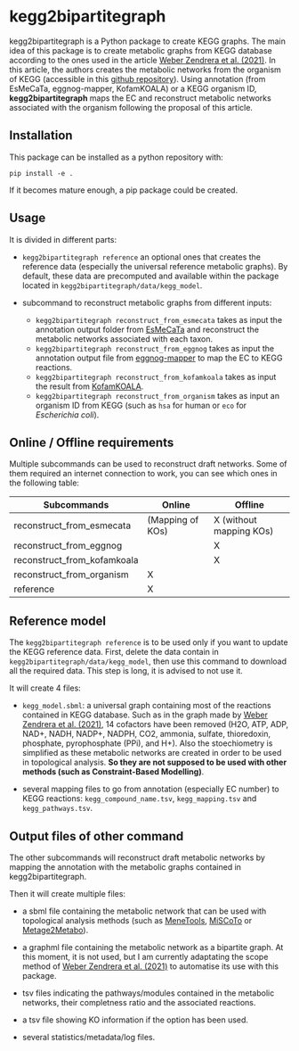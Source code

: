 # kegg2bipartitegraph

kegg2bipartitegraph is a Python package to create KEGG graphs. The main idea of this package is to create metabolic graphs from KEGG database according to the ones used in the article [Weber Zendrera et al. (2021)](https://www.nature.com/articles/s41598-021-91486-8). In this article, the authors creates the metabolic networks from the organism of KEGG (accessible in this [github repository](https://github.com/AWebZen/FunctionalPrediction5000species)). Using annotation (from EsMeCaTa, eggnog-mapper, KofamKOALA) or a KEGG organism ID, **kegg2bipartitegraph** maps the EC and reconstruct metabolic networks associated with the organism following the proposal of this article.

## Installation

This package can be installed as a python repository with:

```pip install -e . ```

If it becomes mature enough, a pip package could be created.

## Usage

It is divided in different parts:

- `kegg2bipartitegraph reference` an optional ones that creates the reference data (especially the universal reference metabolic graphs). By default, these data are precomputed and available within the package located in `kegg2bipartitegraph/data/kegg_model`.

- subcommand to reconstruct metabolic graphs from different inputs:
    - `kegg2bipartitegraph reconstruct_from_esmecata` takes as input the annotation output folder from [EsMeCaTa](https://github.com/AuReMe/esmecata) and reconstruct the metabolic networks associated with each taxon.
    - `kegg2bipartitegraph reconstruct_from_eggnog` takes as input the annotation output file from [eggnog-mapper](https://github.com/eggnogdb/eggnog-mapper) to map the EC to KEGG reactions.
    - `kegg2bipartitegraph reconstruct_from_kofamkoala` takes as input the result from [KofamKOALA](https://www.genome.jp/tools/kofamkoala/).
    - `kegg2bipartitegraph reconstruct_from_organism` takes as input an organism ID from KEGG (such as `hsa` for human or `eco` for *Escherichia coli*).

## Online / Offline requirements

Multiple subcommands can be used to reconstruct draft networks. Some of them required an internet connection to work, you can see which ones in the following table:

| Subcommands  | Online  | Offline  |
|---|---|---|
| reconstruct_from_esmecata  | (Mapping of KOs)  | X (without mapping KOs)  |
|  reconstruct_from_eggnog |   |  X |
|  reconstruct_from_kofamkoala |   | X  |
|  reconstruct_from_organism | X  |   |
|  reference | X  |   |

## Reference model

The `kegg2bipartitegraph reference` is to be used only if you want to update the KEGG reference data. First, delete the data contain in `kegg2bipartitegraph/data/kegg_model`, then use this command to download all the required data. This step is long, it is advised to not use it.

It will create 4 files:

- `kegg_model.sbml`: a universal graph containing most of the reactions contained in KEGG database. Such as in the graph made by [Weber Zendrera et al. (2021)](https://www.nature.com/articles/s41598-021-91486-8), 14 cofactors have been removed (H2O, ATP, ADP, NAD+, NADH, NADP+, NADPH, CO2, ammonia, sulfate, thioredoxin, phosphate, pyrophosphate (PPi), and H+). Also the stoechiometry is simplified as these metabolic networks are created in order to be used in topological analysis. **So they are not supposed to be used with other methods (such as Constraint-Based Modelling)**.

- several mapping files to go from annotation (especially EC number) to KEGG reactions: `kegg_compound_name.tsv`, `kegg_mapping.tsv` and `kegg_pathways.tsv`.

## Output files of other command

The other subcommands will reconstruct draft metabolic networks by mapping the annotation with the metabolic graphs contained in kegg2bipartitegraph.

Then it will create multiple files:

- a sbml file containing the metabolic network that can be used with topological analysis methods (such as [MeneTools](https://github.com/cfrioux/MeneTools), [MiSCoTo](https://github.com/cfrioux/miscoto) or [Metage2Metabo](https://github.com/AuReMe/metage2metabo)).

- a graphml file containing the metabolic network as a bipartite graph. At this moment, it is not used, but I am currently adaptating the scope method of [Weber Zendrera et al. (2021)](https://www.nature.com/articles/s41598-021-91486-8) to automatise its use with this package.

- tsv files indicating the pathways/modules contained in the metabolic networks, their completness ratio and the associated reactions.

- a tsv file showing KO information if the option has been used.

- several statistics/metadata/log files.
